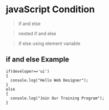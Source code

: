 # javaScript Condition 

> if and else

> nested if and else 

> if else using element variable

## if and else Example
```
if(developer=='ui')
{
  console.log("Hello Web Designer");
}
else
{
  console.log("Join Our Training Program");
}
```
